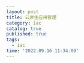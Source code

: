 ```yaml
---
layout: post
title: 云原生应用管理
category: iac
catalog: true
published: true
tags:
  - iac 
time: '2022.09.16 11:34:00'
---
```

